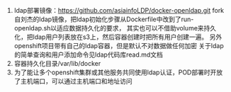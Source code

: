 1.  ldap部署镜像：https://github.com/asiainfoLDP/docker-openldap.git
fork自刘杰的ldap镜像，把ldap初始化步骤从Dockerfile中改到了run-openldap.sh以适应数据持久化的要求，
其实也可以不借助volume来持久化，把ldap用户列表放在s3上，然后容器创建时把所有用户创建一遍。
另外openshift项目带有自己的ldap容器，但是默认不对数据做任何加密
关于ldap的简单查询和用户添加命令见ldap代码库read.md文档
2.  容器持久化目录/var/lib/docker
3.  为了能让多个openshift集群或其他服务共同使用ldap认证，POD部署时开放了主机端口，可以通过主机端口和地址访问
